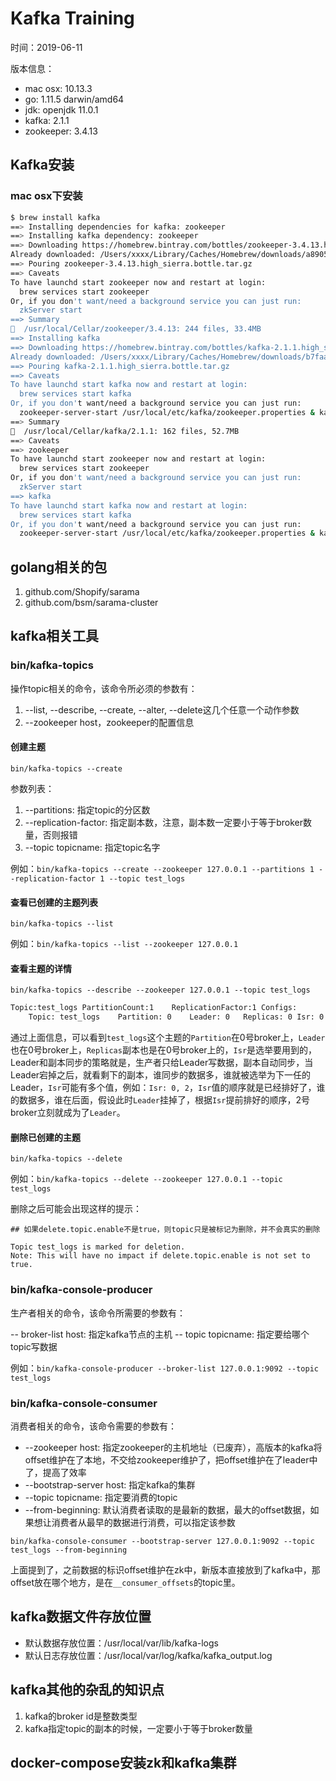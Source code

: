 # Kafka Training

时间：2019-06-11

版本信息：
- mac osx: 10.13.3
- go: 1.11.5 darwin/amd64
- jdk: openjdk 11.0.1
- kafka: 2.1.1
- zookeeper: 3.4.13

## Kafka安装

### mac osx下安装

```bash
$ brew install kafka
==> Installing dependencies for kafka: zookeeper
==> Installing kafka dependency: zookeeper
==> Downloading https://homebrew.bintray.com/bottles/zookeeper-3.4.13.high_sierra.bottle.tar.gz
Already downloaded: /Users/xxxx/Library/Caches/Homebrew/downloads/a890511ccb1774e42433d4bbe67e8505b40e29d792a55faa8f40e172c0a4d8f7--zookeeper-3.4.13.high_sierra.bottle.tar.gz
==> Pouring zookeeper-3.4.13.high_sierra.bottle.tar.gz
==> Caveats
To have launchd start zookeeper now and restart at login:
  brew services start zookeeper
Or, if you don't want/need a background service you can just run:
  zkServer start
==> Summary
🍺  /usr/local/Cellar/zookeeper/3.4.13: 244 files, 33.4MB
==> Installing kafka
==> Downloading https://homebrew.bintray.com/bottles/kafka-2.1.1.high_sierra.bottle.tar.gz
Already downloaded: /Users/xxxx/Library/Caches/Homebrew/downloads/b7faa699991c953d8f5cc421ddc7336b3bc25a4374dc0c73530985f24616df22--kafka-2.1.1.high_sierra.bottle.tar.gz
==> Pouring kafka-2.1.1.high_sierra.bottle.tar.gz
==> Caveats
To have launchd start kafka now and restart at login:
  brew services start kafka
Or, if you don't want/need a background service you can just run:
  zookeeper-server-start /usr/local/etc/kafka/zookeeper.properties & kafka-server-start /usr/local/etc/kafka/server.properties
==> Summary
🍺  /usr/local/Cellar/kafka/2.1.1: 162 files, 52.7MB
==> Caveats
==> zookeeper
To have launchd start zookeeper now and restart at login:
  brew services start zookeeper
Or, if you don't want/need a background service you can just run:
  zkServer start
==> kafka
To have launchd start kafka now and restart at login:
  brew services start kafka
Or, if you don't want/need a background service you can just run:
  zookeeper-server-start /usr/local/etc/kafka/zookeeper.properties & kafka-server-start /usr/local/etc/kafka/server.properties
```

## golang相关的包

1. github.com/Shopify/sarama
2. github.com/bsm/sarama-cluster

## kafka相关工具

### bin/kafka-topics

操作topic相关的命令，该命令所必须的参数有：

1. --list, --describe, --create, --alter, --delete这几个任意一个动作参数
2. --zookeeper host，zookeeper的配置信息

#### 创建主题

`bin/kafka-topics --create`

参数列表：

1. --partitions: 指定topic的分区数
2. --replication-factor: 指定副本数，注意，副本数一定要小于等于broker数量，否则报错
3. --topic topicname: 指定topic名字

例如：`bin/kafka-topics --create --zookeeper 127.0.0.1 --partitions 1 --replication-factor 1 --topic test_logs`

#### 查看已创建的主题列表

`bin/kafka-topics --list`

例如：`bin/kafka-topics --list --zookeeper 127.0.0.1`

#### 查看主题的详情

`bin/kafka-topics --describe --zookeeper 127.0.0.1 --topic test_logs`

```bash
Topic:test_logs	PartitionCount:1	ReplicationFactor:1	Configs:
	Topic: test_logs	Partition: 0	Leader: 0	Replicas: 0	Isr: 0
```

通过上面信息，可以看到`test_logs`这个主题的`Partition`在0号broker上，`Leader`也在0号broker上，`Replicas`副本也是在0号broker上的，`Isr`是选举要用到的，Leader和副本同步的策略就是，生产者只给Leader写数据，副本自动同步，当Leader宕掉之后，就看剩下的副本，谁同步的数据多，谁就被选举为下一任的Leader，`Isr`可能有多个值，例如：`Isr: 0, 2`，`Isr`值的顺序就是已经排好了，谁的数据多，谁在后面，假设此时`Leader`挂掉了，根据`Isr`提前排好的顺序，2号broker立刻就成为了`Leader`。

#### 删除已创建的主题

`bin/kafka-topics --delete`

例如：`bin/kafka-topics --delete --zookeeper 127.0.0.1 --topic test_logs`

删除之后可能会出现这样的提示：

```
## 如果delete.topic.enable不是true，则topic只是被标记为删除，并不会真实的删除 

Topic test_logs is marked for deletion.
Note: This will have no impact if delete.topic.enable is not set to true.
```

### bin/kafka-console-producer

生产者相关的命令，该命令所需要的参数有：

-- broker-list host: 指定kafka节点的主机
-- topic topicname: 指定要给哪个topic写数据

例如：`bin/kafka-console-producer --broker-list 127.0.0.1:9092 --topic test_logs`

### bin/kafka-console-consumer

消费者相关的命令，该命令需要的参数有：

- --zookeeper host: 指定zookeeper的主机地址（已废弃），高版本的kafka将offset维护在了本地，不交给zookeeper维护了，把offset维护在了leader中了，提高了效率
- --bootstrap-server host: 指定kafka的集群 
- --topic topicname: 指定要消费的topic
- --from-beginning: 默认消费者读取的是最新的数据，最大的offset数据，如果想让消费者从最早的数据进行消费，可以指定该参数

`bin/kafka-console-consumer --bootstrap-server 127.0.0.1:9092 --topic test_logs --from-beginning`

上面提到了，之前数据的标识offset维护在zk中，新版本直接放到了kafka中，那offset放在哪个地方，是在`__consumer_offsets`的topic里。

## kafka数据文件存放位置

- 默认数据存放位置：/usr/local/var/lib/kafka-logs
- 默认日志存放位置：/usr/local/var/log/kafka/kafka_output.log

## kafka其他的杂乱的知识点

1. kafka的broker id是整数类型
2. kafka指定topic的副本的时候，一定要小于等于broker数量

## docker-compose安装zk和kafka集群
